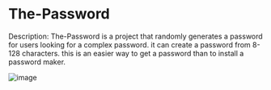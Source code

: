 # The-Password

Description:
The-Password is a project that randomly generates a password for users looking for a complex password. it can create a password from 8-128 characters. this is an easier way to get a password than to install a password maker. 




![image](https://user-images.githubusercontent.com/111665712/191158104-75188b42-e942-4d93-9d3f-c654a1578e63.png)
